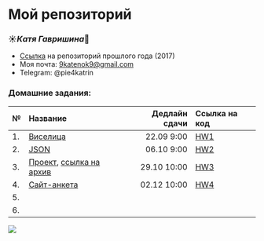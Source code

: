# Мой репозиторий 
### :sunny:*Катя Гавришина*:crescent_moon:
+ [Ссылка](https://github.com/kategavrishina/homework4prog) на репозиторий прошлого года (2017)
+ Моя почта: 9katenok9@gmail.com
+ Telegram: @pie4katrin


### **Домашние задания:**

№|Название|Дедлайн сдачи|Ссылка на код
---|:---|---:|:---
1.|[Виселица](https://github.com/ancatmara/learnpython2018/blob/master/Homeworks/HW1.md)|22.09 9:00|[HW1](https://github.com/kategavrishina/hw4prog2018/tree/master/HW1)
2.|[JSON](https://github.com/ancatmara/learnpython2018/blob/master/Homeworks/HW2.md)|06.10 9:00|[HW2](https://github.com/kategavrishina/hw4prog2018/blob/master/HW2/homework2.ipynb)
3.|[Проект](https://github.com/ancatmara/learnpython2018/blob/master/Homeworks/Project.ipynb), [ссылка на архив](https://drive.google.com/open?id=1VGdt_FrBd-QaJdJZc9yMh5mRFET6Bark)|29.10 10:00|[HW3](https://github.com/kategavrishina/hw4prog2018/tree/master/HW3)
4.|[Сайт-анкета](https://github.com/ancatmara/learnpython2018/blob/master/Homeworks/QuestionnaireHW.md)|02.12 10:00|[HW4](https://github.com/kategavrishina/hw4prog2018/tree/master/HW4)
5.|||
6.|||


![](https://pp.userapi.com/c837334/v837334222/5b0b9/BpYXQ9QHr1Q.jpg)
